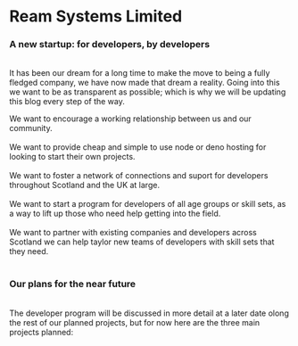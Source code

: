 # Ream Systems Limited #

### A new startup: for developers, by developers ###

<br> It has been our dream for a long time to make the move to being a fully fledged company, we have now made that dream a reality.
Going into this we want to be as transparent as possible; which is why we will be updating this blog every step of the way. <br>

We want to encourage a working relationship between us and our community. <br><br>
We want to provide cheap and simple to use node or deno hosting for looking to start their own projects. <br><br>
We want to foster a network of connections and suport for developers throughout Scotland and the UK at large. <br><br>
We want to start a program for developers of all age groups or skill sets, as a way to lift up those who need help getting into the field. <br><br>
We want to partner with existing companies and developers across Scotland we can help taylor new teams of developers with skill sets that they need. <br><br>


### Our plans for the near future ###
<br> The developer program will be discussed in more detail at a later date olong the rest of our planned projects, but for now here are the three main projects planned:<br>